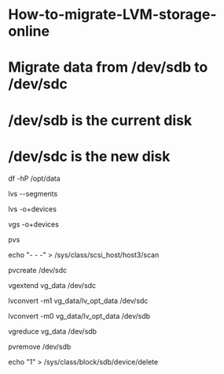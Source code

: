# How-to-migrate-LVM-storage-online

# Migrate data from /dev/sdb to /dev/sdc

# /dev/sdb is the current disk

# /dev/sdc is the new disk

df -hP /opt/data

lvs --segments

lvs -o+devices

vgs -o+devices

pvs

echo "- - -" > /sys/class/scsi_host/host3/scan

pvcreate /dev/sdc

vgextend vg_data /dev/sdc

lvconvert -m1 vg_data/lv_opt_data /dev/sdc

lvconvert -m0 vg_data/lv_opt_data /dev/sdb

vgreduce vg_data /dev/sdb

pvremove /dev/sdb

echo "1" > /sys/class/block/sdb/device/delete
